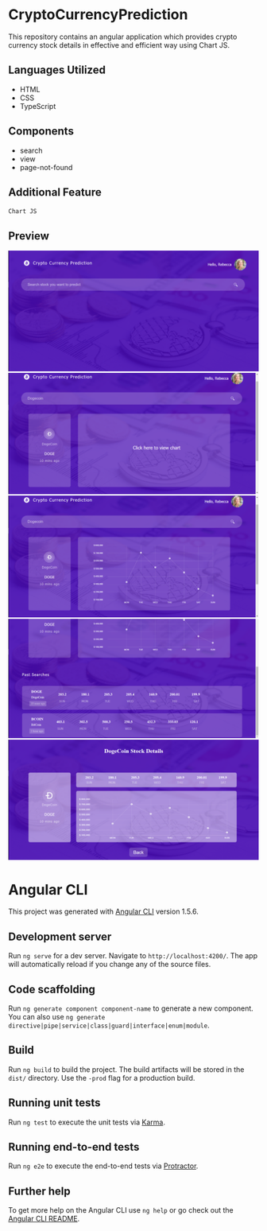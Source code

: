 # CryptoCurrencyPrediction

This repository contains an angular application which provides crypto currency stock details  in effective and efficient way using Chart JS.

## Languages Utilized

* HTML
* CSS
* TypeScript

## Components

* search
* view
* page-not-found

## Additional Feature
~~~
Chart JS
~~~

## Preview

![image](readme/first.png)
![image](readme/second.png)
![image](readme/three.png)
![image](readme/fourth.png)
![image](readme/fifth.png)

# Angular CLI

This project was generated with [Angular CLI](https://github.com/angular/angular-cli) version 1.5.6.

## Development server

Run `ng serve` for a dev server. Navigate to `http://localhost:4200/`. The app will automatically reload if you change any of the source files.

## Code scaffolding

Run `ng generate component component-name` to generate a new component. You can also use `ng generate directive|pipe|service|class|guard|interface|enum|module`.

## Build

Run `ng build` to build the project. The build artifacts will be stored in the `dist/` directory. Use the `-prod` flag for a production build.

## Running unit tests

Run `ng test` to execute the unit tests via [Karma](https://karma-runner.github.io).

## Running end-to-end tests

Run `ng e2e` to execute the end-to-end tests via [Protractor](http://www.protractortest.org/).

## Further help

To get more help on the Angular CLI use `ng help` or go check out the [Angular CLI README](https://github.com/angular/angular-cli/blob/master/README.md).
